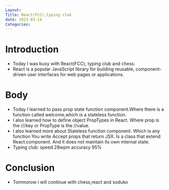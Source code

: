 ```yaml
---
Layout:
Title: React(FCC),typing club 
date: 2023-03-14
Categories:
---
```

# Introduction
- Today I was busy with  React(FCC), typing club and chess.
- React is a popular JavaScript library for building reusable, component-driven user interfaces for web pages or applications.

# Body
- Today I learned  to pass prop state  function component.Where there is a function called welcome,which is a stateless function.
- I also learned how to define object PropTypes in React. Where prop is the ///key or PropType is the //value.
- I also learned more about Stateless function component. Which is any function You write Accept props that return JSX. Is a class that extend React.component. And it does not maintain its own internal state.
- Typing club:
speed 28wpm
accuracy 95%

# Conclusion
- Tommorow i will continue with chess,react and soduko
